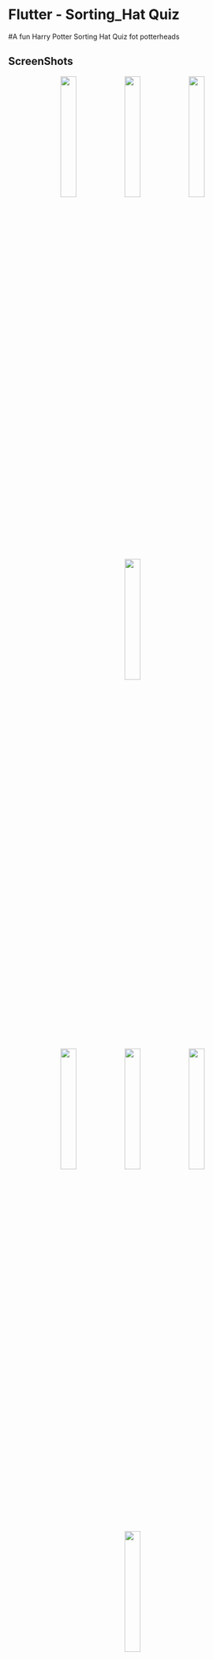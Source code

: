 # Flutter - Sorting_Hat Quiz

#A fun Harry Potter Sorting Hat Quiz fot potterheads


## ScreenShots
<p align="center">
<img src="https://github.com/palak2665/Movie_Listing/blob/main/ScreenShots/ss_1.png?raw=true" width ="25%">
<img src="https://github.com/palak2665/Movie_Listing/blob/main/ScreenShots/ss_2.png?raw=true" width ="25%">
<img src="https://github.com/palak2665/Movie_Listing/blob/main/ScreenShots/ss_3.png?raw=true" width ="25%">
<img src="https://github.com/palak2665/Movie_Listing/blob/main/ScreenShots/ss_4.png?raw=true" width ="25%">
<p align="center"><img src="https://github.com/palak2665/Movie_Listing/blob/main/ScreenShots/ss_5.png?raw=true" width ="25%">
<img src="https://github.com/palak2665/Movie_Listing/blob/main/ScreenShots/ss_6.png?raw=true" width ="25%">
<img src="https://github.com/palak2665/Movie_Listing/blob/main/ScreenShots/ss_17.png?raw=true" width ="25%">
<img src="https://github.com/palak2665/Movie_Listing/blob/main/ScreenShots/ss_8.png?raw=true" width ="25%">
</p>

# Harry-Potter Sorting-Hat Quiz

A new Flutter project.

## Getting Started

This project is a starting point for a Flutter application.

A few resources to get you started if this is your first Flutter project:

- [Lab: Write your first Flutter app](https://docs.flutter.dev/get-started/codelab)
- [Cookbook: Useful Flutter samples](https://docs.flutter.dev/cookbook)

For help getting started with Flutter development, view the
[online documentation](https://docs.flutter.dev/), which offers tutorials,
samples, guidance on mobile development, and a full API reference.
